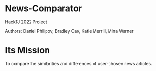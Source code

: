 # News-Comparator
HackTJ 2022 Project

Authors: Daniel Philipov, Bradley Cao, Katie Merrill, Mina Warner


# Its Mission
To compare the similarities and differences of user-chosen news articles.